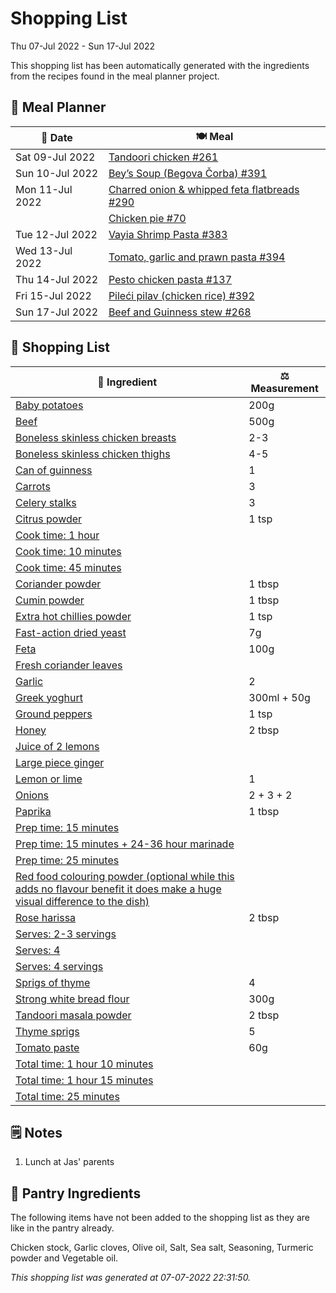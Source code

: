 # Shopping List

Thu 07-Jul 2022 - Sun 17-Jul 2022

This shopping list has been automatically generated with the ingredients from the recipes found in the meal planner project.

## 📅 Meal Planner

|📅 Date| 🍽️ Meal|
|----|----|
|Sat 09-Jul 2022|[Tandoori chicken #261](https://github.com/jcallaghan/The-Cookbook/issues/261)|
|Sun 10-Jul 2022|[Bey’s Soup (Begova Čorba) #391](https://github.com/jcallaghan/The-Cookbook/issues/391)|
|Mon 11-Jul 2022|[Charred onion & whipped feta flatbreads #290](https://github.com/jcallaghan/The-Cookbook/issues/290)|
||[Chicken pie #70](https://github.com/jcallaghan/The-Cookbook/issues/70)|
|Tue 12-Jul 2022|[Vayia Shrimp Pasta #383](https://github.com/jcallaghan/The-Cookbook/issues/383)|
|Wed 13-Jul 2022|[Tomato, garlic and prawn pasta #394](https://github.com/jcallaghan/The-Cookbook/issues/394)|
|Thu 14-Jul 2022|[Pesto chicken pasta #137](https://github.com/jcallaghan/The-Cookbook/issues/137)|
|Fri 15-Jul 2022|[Pileći pilav (chicken rice) #392](https://github.com/jcallaghan/The-Cookbook/issues/392)|
|Sun 17-Jul 2022|[Beef and Guinness stew #268](https://github.com/jcallaghan/The-Cookbook/issues/268)|

## 🛒 Shopping List

| 🍌 Ingredient| ⚖️ Measurement|
|----------|-----------|
|[Baby potatoes](https://www.sainsburys.co.uk/gol-ui/SearchResults/Baby%20potatoes)|200g|
|[Beef](https://www.sainsburys.co.uk/gol-ui/SearchResults/Beef)|500g|
|[Boneless skinless chicken breasts](https://www.sainsburys.co.uk/gol-ui/SearchResults/Boneless%20skinless%20chicken%20breasts)|2-3|
|[Boneless skinless chicken thighs](https://www.sainsburys.co.uk/gol-ui/SearchResults/Boneless%20skinless%20chicken%20thighs)|4-5|
|[Can of guinness](https://www.sainsburys.co.uk/gol-ui/SearchResults/Can%20of%20guinness)|1|
|[Carrots](https://www.sainsburys.co.uk/gol-ui/SearchResults/Carrots)|3|
|[Celery stalks](https://www.sainsburys.co.uk/gol-ui/SearchResults/Celery%20stalks)|3|
|[Citrus powder](https://www.sainsburys.co.uk/gol-ui/SearchResults/Citrus%20powder)|1 tsp|
|[Cook time: 1 hour](https://www.sainsburys.co.uk/gol-ui/SearchResults/Cook%20time:%201%20hour)||
|[Cook time: 10 minutes](https://www.sainsburys.co.uk/gol-ui/SearchResults/Cook%20time:%2010%20minutes)||
|[Cook time: 45 minutes](https://www.sainsburys.co.uk/gol-ui/SearchResults/Cook%20time:%2045%20minutes)||
|[Coriander powder](https://www.sainsburys.co.uk/gol-ui/SearchResults/Coriander%20powder)|1 tbsp|
|[Cumin powder](https://www.sainsburys.co.uk/gol-ui/SearchResults/Cumin%20powder)|1 tbsp|
|[Extra hot chillies powder](https://www.sainsburys.co.uk/gol-ui/SearchResults/Extra%20hot%20chillies%20powder)|1 tsp|
|[Fast-action dried yeast](https://www.sainsburys.co.uk/gol-ui/SearchResults/Fast-action%20dried%20yeast)|7g|
|[Feta](https://www.sainsburys.co.uk/gol-ui/SearchResults/Feta)|100g|
|[Fresh coriander leaves](https://www.sainsburys.co.uk/gol-ui/SearchResults/Fresh%20coriander%20leaves)||
|[Garlic](https://www.sainsburys.co.uk/gol-ui/SearchResults/Garlic)|2|
|[Greek yoghurt](https://www.sainsburys.co.uk/gol-ui/SearchResults/Greek%20yoghurt)|300ml + 50g|
|[Ground peppers](https://www.sainsburys.co.uk/gol-ui/SearchResults/Ground%20peppers)|1 tsp|
|[Honey](https://www.sainsburys.co.uk/gol-ui/SearchResults/Honey)|2 tbsp|
|[Juice of 2 lemons](https://www.sainsburys.co.uk/gol-ui/SearchResults/Juice%20of%202%20lemons)||
|[Large piece ginger](https://www.sainsburys.co.uk/gol-ui/SearchResults/Large%20piece%20ginger)||
|[Lemon or lime](https://www.sainsburys.co.uk/gol-ui/SearchResults/Lemon%20or%20lime)|1|
|[Onions](https://www.sainsburys.co.uk/gol-ui/SearchResults/Onions)|2 + 3 + 2|
|[Paprika](https://www.sainsburys.co.uk/gol-ui/SearchResults/Paprika)|1 tbsp|
|[Prep time: 15 minutes](https://www.sainsburys.co.uk/gol-ui/SearchResults/Prep%20time:%2015%20minutes)||
|[Prep time: 15 minutes + 24-36 hour marinade](https://www.sainsburys.co.uk/gol-ui/SearchResults/Prep%20time:%2015%20minutes%20+%2024-36%20hour%20marinade)||
|[Prep time: 25 minutes](https://www.sainsburys.co.uk/gol-ui/SearchResults/Prep%20time:%2025%20minutes)||
|[Red food colouring powder (optional while this adds no flavour benefit it does make a huge visual difference to the dish)](https://www.sainsburys.co.uk/gol-ui/SearchResults/Red%20food%20colouring%20powder%20(optional%20while%20this%20adds%20no%20flavour%20benefit%20it%20does%20make%20a%20huge%20visual%20difference%20to%20the%20dish))||
|[Rose harissa](https://www.sainsburys.co.uk/gol-ui/SearchResults/Rose%20harissa)|2 tbsp|
|[Serves: 2-3 servings](https://www.sainsburys.co.uk/gol-ui/SearchResults/Serves:%202-3%20servings)||
|[Serves: 4](https://www.sainsburys.co.uk/gol-ui/SearchResults/Serves:%204)||
|[Serves: 4 servings](https://www.sainsburys.co.uk/gol-ui/SearchResults/Serves:%204%20servings)||
|[Sprigs of thyme](https://www.sainsburys.co.uk/gol-ui/SearchResults/Sprigs%20of%20thyme)|4|
|[Strong white bread flour](https://www.sainsburys.co.uk/gol-ui/SearchResults/Strong%20white%20bread%20flour)|300g|
|[Tandoori masala powder](https://www.sainsburys.co.uk/gol-ui/SearchResults/Tandoori%20masala%20powder)|2 tbsp|
|[Thyme sprigs](https://www.sainsburys.co.uk/gol-ui/SearchResults/Thyme%20sprigs)|5|
|[Tomato paste](https://www.sainsburys.co.uk/gol-ui/SearchResults/Tomato%20paste)|60g|
|[Total time: 1 hour 10 minutes](https://www.sainsburys.co.uk/gol-ui/SearchResults/Total%20time:%201%20hour%2010%20minutes)||
|[Total time: 1 hour 15 minutes](https://www.sainsburys.co.uk/gol-ui/SearchResults/Total%20time:%201%20hour%2015%20minutes)||
|[Total time: 25 minutes](https://www.sainsburys.co.uk/gol-ui/SearchResults/Total%20time:%2025%20minutes)||

## 🗒️ Notes

1. Lunch at Jas' parents

## 🏪 Pantry Ingredients

The following items have not been added to the shopping list as they are like in the pantry already.

Chicken stock, Garlic cloves, Olive oil, Salt, Sea salt, Seasoning, Turmeric powder and Vegetable oil.


_This shopping list was generated at 07-07-2022 22:31:50._